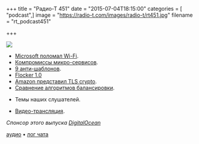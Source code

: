 +++
title = "Радио-Т 451"
date = "2015-07-04T18:15:00"
categories = [ "podcast",]
image = "https://radio-t.com/images/radio-t/rt451.jpg"
filename = "rt_podcast451"

+++

![](https://radio-t.com/images/radio-t/rt451.jpg)

* [Microsoft поломал Wi-Fi](http://prsm.tc/ECX8M6).
* [Компромиссы микро-сервисов](http://habrahabr.ru/post/261689/).
* [9 анти-шаблонов](http://prsm.tc/cBRD9P).
* [Flocker 1.0](http://www.infoq.com/news/2015/07/flocker-docker-volume-migration)
* [Amazon представил TLS crypto](http://www.theregister.co.uk/2015/07/01/amazon_s2n_tls_library/).
* [Сравнение алгоритмов балансировки](http://prsm.tc/MFoeJw).
- Темы наших слушателей.
* [Видео-трансляция](https://www.youtube.com/watch?v=bpMn5y56clA&feature=youtu.be).

_Спонсор этого выпуска [DigitalOcean](https://www.digitalocean.com)_

[аудио](https://cdn.radio-t.com/rt_podcast451.mp3) • [лог чата](http://chat.radio-t.com/logs/radio-t-451.html)
<audio src="https://cdn.radio-t.com/rt_podcast451.mp3" preload="none"></audio>